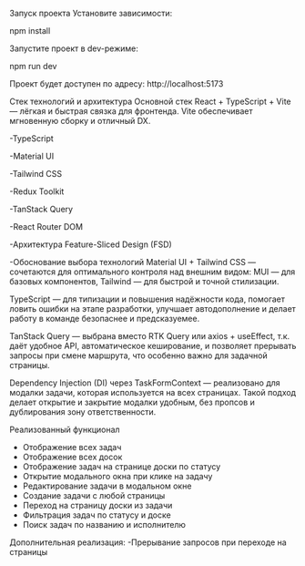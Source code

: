 Запуск проекта Установите зависимости:

npm install 

Запустите проект в dev-режиме:

npm run dev 

Проект будет доступен по адресу: http://localhost:5173

Стек технологий и архитектура Основной стек React + TypeScript + Vite — лёгкая и быстрая связка для фронтенда. Vite обеспечивает мгновенную сборку и отличный DX.

-TypeScript

-Material UI

-Tailwind CSS

-Redux Toolkit

-TanStack Query

-React Router DOM

-Архитектура Feature-Sliced Design (FSD)

-Обоснование выбора технологий Material UI + Tailwind CSS — сочетаются для оптимального контроля над внешним видом: MUI — для базовых компонентов, Tailwind — для быстрой и точной стилизации.

TypeScript — для типизации и повышения надёжности кода, помогает ловить ошибки на этапе разработки, улучшает автодополнение и делает работу в команде безопаснее и предсказуемее.

TanStack Query — выбрана вместо RTK Query или axios + useEffect, т.к. даёт удобное API, автоматическое кеширование, и позволяет прерывать запросы при смене маршрута, что особенно важно для задачной страницы.

Dependency Injection (DI) через TaskFormContext — реализовано для модалки задачи, которая используется на всех страницах. Такой подход делает открытие и закрытие модалки удобным, без пропсов и дублирования зону ответственности.

Реализованный функционал
- Отображение всех задач
- Отображение всех досок
- Отображение задач на странице доски по статусу
- Открытие модального окна при клике на задачу
- Редактирование задачи в модальном окне
- Создание задачи с любой страницы
- Переход на страницу доски из задачи
- Фильтрация задач по статусу и доске
- Поиск задач по названию и исполнителю
  
Дополнительная реализация:
-Прерывание запросов при переходе на страницы
